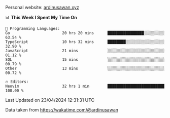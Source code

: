 Personal website: [ardinusawan.xyz](https://ardinusawan.xyz)

<!--START_SECTION:waka-->
📊 **This Week I Spent My Time On** 

```text
💬 Programming Languages: 
Go                       20 hrs 20 mins      ████████████████░░░░░░░░░   63.54 % 
TypeScript               10 hrs 32 mins      ████████░░░░░░░░░░░░░░░░░   32.90 % 
JavaScript               21 mins             ░░░░░░░░░░░░░░░░░░░░░░░░░   01.12 % 
SQL                      15 mins             ░░░░░░░░░░░░░░░░░░░░░░░░░   00.79 % 
Other                    13 mins             ░░░░░░░░░░░░░░░░░░░░░░░░░   00.72 % 

🔥 Editors: 
Neovim                   32 hrs 1 min        █████████████████████████   100.00 % 
```


 Last Updated on 23/04/2024 12:31:31 UTC
<!--END_SECTION:waka-->
Data taken from https://wakatime.com/@ardinusawan
